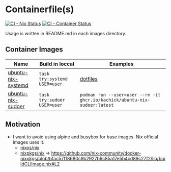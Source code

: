 # Containerfile(s)

[![CI - Nix Status](https://github.com/kachick/containers/actions/workflows/ci-nix.yml/badge.svg?branch=main)](https://github.com/kachick/containers/actions/workflows/ci-nix.yml?query=branch%3Amain+)
[![CI - Container Status](https://github.com/kachick/containers/actions/workflows/containers.yml/badge.svg?branch=main)](https://github.com/kachick/containers/actions/workflows/containers.yml?query=branch%3Amain+)

Usage is written in README.md in each images directory.

## Container Images

| Name                                            | Build in loccal              | Examples                                                                                                    |
| ----------------------------------------------- | ---------------------------- | ----------------------------------------------------------------------------------------------------------- |
| [ubuntu-nix-systemd](images/ubuntu-nix-systemd) | `task try:systemd USER=user` | [dotfiles](https://github.com/kachick/dotfiles/blob/f81983534aeb9f0db80932f5ae73bd59793b8af4/README.md#L47) |
| [ubuntu-nix-sudoer](images/ubuntu-nix-sudoer)   | `task try:sudoer USER=user`  | `podman run --user=user --rm -it ghcr.io/kachick/ubuntu-nix-sudoer:latest`                                  |

## Motivation

- I want to avoid using alpine and busybox for base images. Nix official images uses it.
  - [nixos/nix](https://hub.docker.com/r/nixos/nix/tags)
  - [nixpkgs/nix](https://hub.docker.com/r/nixpkgs/nix) => https://github.com/nix-community/docker-nixpkgs/blob/bfac57f18680c9b2927b9c85a17e5b4cd89c27f2/lib/buildCLIImage.nix#L2
